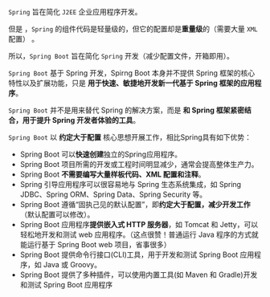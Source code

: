 `Spring` 旨在简化 `J2EE` 企业应用程序开发。

但是 ，`Spring` 的组件代码是轻量级的，但它的配置却是**重量级**的（需要大量 `XML` 配置） 。

所以，`Spring Boot`  旨在简化 `Spring` 开发（减少配置文件，开箱即用）。

`Spring Boot` 基于 Spring 开发，Spirng Boot 本身并不提供 Spring 框架的核心特性以及扩展功能，只是 **用于快速、敏捷地开发新一代基于 Spring 框架的应用程序**。

`Spring Boot` 并不是用来替代 Spring 的解决方案，而是 **和 Spring 框架紧密结合，用于提升 Spring 开发者体验的工具**。

`Spring Boot` 以 **约定大于配置** 核心思想开展工作，相比Spring具有如下优势：

+ Spring Boot 可以**快速创建**独立的Spring应用程序。
+ Spring Boot 项目所需的开发或工程时间明显减少，通常会提高整体生产力。
+ Spring Boot **不需要编写大量样板代码、XML 配置和注释**。
+ Spring 引导应用程序可以很容易地与 Spring 生态系统集成，如 Spring JDBC、Spring ORM、Spring Data、Spring Security 等。
+ Spring Boot 遵循“固执己见的默认配置”，即**约定大于配置，减少开发工作**（默认配置可以修改）。
+ Spring Boot 应用程序**提供嵌入式 HTTP 服务器**，如 Tomcat 和 Jetty，可以轻松地开发和测试 web 应用程序。（这点很赞！普通运行 Java 程序的方式就能运行基于 Spring Boot web 项目，省事很多）
+ Spring Boot 提供命令行接口(CLI)工具，用于开发和测试 Spring Boot 应用程序，如 Java 或 Groovy。
+ Spring Boot 提供了多种插件，可以使用内置工具(如 Maven 和 Gradle)开发和测试 Spring Boot 应用程序